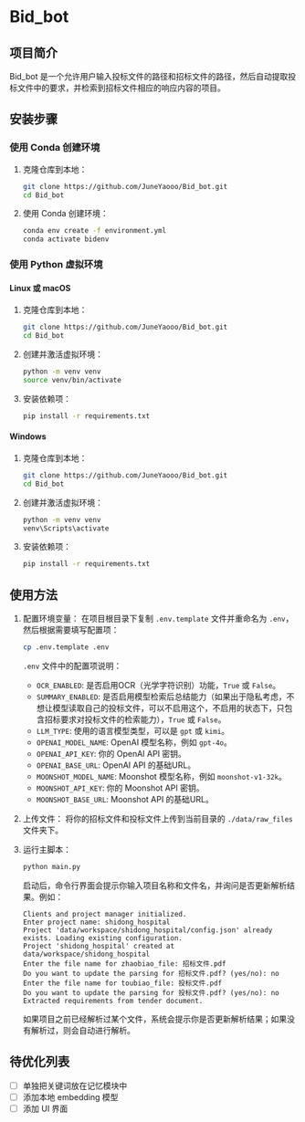 # Bid_bot

## 项目简介
Bid_bot 是一个允许用户输入投标文件的路径和招标文件的路径，然后自动提取投标文件中的要求，并检索到招标文件相应的响应内容的项目。

## 安装步骤

### 使用 Conda 创建环境

1. 克隆仓库到本地：
    ```bash
    git clone https://github.com/JuneYaooo/Bid_bot.git
    cd Bid_bot
    ```

2. 使用 Conda 创建环境：
    ```bash
    conda env create -f environment.yml
    conda activate bidenv
    ```

### 使用 Python 虚拟环境

#### Linux 或 macOS

1. 克隆仓库到本地：
    ```bash
    git clone https://github.com/JuneYaooo/Bid_bot.git
    cd Bid_bot
    ```

2. 创建并激活虚拟环境：
    ```bash
    python -m venv venv
    source venv/bin/activate
    ```

3. 安装依赖项：
    ```bash
    pip install -r requirements.txt
    ```

#### Windows

1. 克隆仓库到本地：
    ```bash
    git clone https://github.com/JuneYaooo/Bid_bot.git
    cd Bid_bot
    ```

2. 创建并激活虚拟环境：
    ```bash
    python -m venv venv
    venv\Scripts\activate
    ```

3. 安装依赖项：
    ```bash
    pip install -r requirements.txt
    ```

## 使用方法

1. 配置环境变量：
    在项目根目录下复制 `.env.template` 文件并重命名为 `.env`，然后根据需要填写配置项：
    ```bash
    cp .env.template .env
    ```

    `.env` 文件中的配置项说明：
    - `OCR_ENABLED`: 是否启用OCR（光学字符识别）功能，`True` 或 `False`。
    - `SUMMARY_ENABLED`: 是否启用模型检索后总结能力（如果出于隐私考虑，不想让模型读取自己的投标文件，可以不启用这个，不启用的状态下，只包含招标要求对投标文件的检索能力），`True` 或 `False`。
    - `LLM_TYPE`: 使用的语言模型类型，可以是 `gpt` 或 `kimi`。
    - `OPENAI_MODEL_NAME`: OpenAI 模型名称，例如 `gpt-4o`。
    - `OPENAI_API_KEY`: 你的 OpenAI API 密钥。
    - `OPENAI_BASE_URL`: OpenAI API 的基础URL。
    - `MOONSHOT_MODEL_NAME`: Moonshot 模型名称，例如 `moonshot-v1-32k`。
    - `MOONSHOT_API_KEY`: 你的 Moonshot API 密钥。
    - `MOONSHOT_BASE_URL`: Moonshot API 的基础URL。

2. 上传文件：
    将你的招标文件和投标文件上传到当前目录的 `./data/raw_files` 文件夹下。

3. 运行主脚本：
    ```bash
    python main.py
    ```

    启动后，命令行界面会提示你输入项目名称和文件名，并询问是否更新解析结果。例如：
    ```
    Clients and project manager initialized.
    Enter project name: shidong_hospital
    Project 'data/workspace/shidong_hospital/config.json' already exists. Loading existing configuration.
    Project 'shidong_hospital' created at data/workspace/shidong_hospital
    Enter the file name for zhaobiao_file: 招标文件.pdf
    Do you want to update the parsing for 招标文件.pdf? (yes/no): no
    Enter the file name for toubiao_file: 投标文件.pdf
    Do you want to update the parsing for 投标文件.pdf? (yes/no): no
    Extracted requirements from tender document.
    ```

    如果项目之前已经解析过某个文件，系统会提示你是否更新解析结果；如果没有解析过，则会自动进行解析。

## 待优化列表

- [ ] 单独把关键词放在记忆模块中
- [ ] 添加本地 embedding 模型
- [ ] 添加 UI 界面
